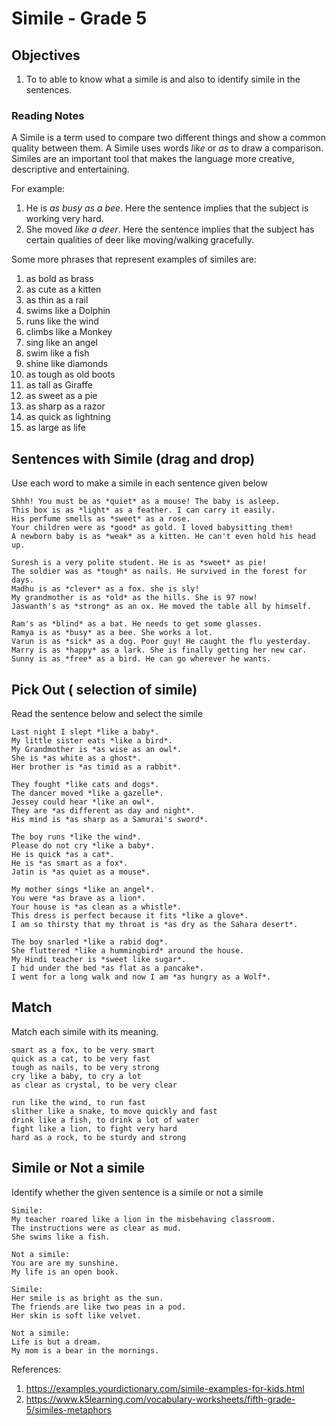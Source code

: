# Simile - Grade 5

## Objectives
1. To to able to know what a simile is and also to identify simile in the sentences.

### Reading Notes
A Simile is a term used to compare two different things and show a common quality between them. A Simile uses words *like* or *as* to draw a comparison. Similes are an important tool that makes the language more creative, descriptive and entertaining. 

For example: 
1. He is *as busy as a bee*. Here the sentence implies that the subject is working very hard. 
2. She moved *like a deer*. Here the sentence implies that the subject has certain qualities of deer like moving/walking gracefully.

Some more phrases that represent examples of similes are:
1. as bold as brass
2. as cute as a kitten
3. as thin as a rail
4. swims like a Dolphin
5. runs like the wind
6. climbs like a Monkey
7. sing like an angel
8. swim like a fish
9. shine like diamonds
10. as tough as old boots
11. as tall as Giraffe
12. as sweet as a pie
13. as sharp as a razor
14. as quick as lightning
15. as large as life

 ## Sentences with Simile (drag and drop)
 
 Use each word to make a simile in each sentence given below
 
 ```
 Shhh! You must be as *quiet* as a mouse! The baby is asleep. 
 This box is as *light* as a feather. I can carry it easily.
 His perfume smells as *sweet* as a rose.
 Your children were as *good* as gold. I loved babysitting them!
 A newborn baby is as *weak* as a kitten. He can't even hold his head up. 
 ```
 
 ```
 Suresh is a very polite student. He is as *sweet* as pie!
 The soldier was as *tough* as nails. He survived in the forest for days.
 Madhu is as *clever* as a fox. she is sly!
 My grandmother is as *old* as the hills. She is 97 now!
 Jaswanth's as *strong* as an ox. He moved the table all by himself.
 ```
 
 ```
 Ram's as *blind* as a bat. He needs to get some glasses.
 Ramya is as *busy* as a bee. She works a lot.
 Varun is as *sick* as a dog. Poor guy! He caught the flu yesterday.
 Marry is as *happy* as a lark. She is finally getting her new car. 
 Sunny is as *free* as a bird. He can go wherever he wants.
 ```
 
 ## Pick Out ( selection of simile)
 
 Read the sentence below and select the simile
 
 ```
 Last night I slept *like a baby*.
 My little sister eats *like a bird*.
 My Grandmother is *as wise as an owl*.
 She is *as white as a ghost*.
 Her brother is *as timid as a rabbit*.
 ```
 
 ```
 They fought *like cats and dogs*.
 The dancer moved *like a gazelle*.
 Jessey could hear *like an owl*.
 They are *as different as day and night*.
 His mind is *as sharp as a Samurai's sword*.
 ```
 
 ```
 The boy runs *like the wind*.
 Please do not cry *like a baby*.
 He is quick *as a cat*.
 He is *as smart as a fox*.
 Jatin is *as quiet as a mouse*.
 ```
 
 ```
 My mother sings *like an angel*.
 You were *as brave as a lion*.
 Your house is *as clean as a whistle*.
 This dress is perfect because it fits *like a glove*.
 I am so thirsty that my throat is *as dry as the Sahara desert*.
 ```
 
 ```
 The boy snarled *like a rabid dog*.
 She fluttered *like a hummingbird* around the house.
 My Hindi teacher is *sweet like sugar*.
 I hid under the bed *as flat as a pancake*.
 I went for a long walk and now I am *as hungry as a Wolf*.
 ```
 
 ## Match 
 
 Match each simile with its meaning.
 
 ```
 smart as a fox, to be very smart
 quick as a cat, to be very fast
 tough as nails, to be very strong
 cry like a baby, to cry a lot
 as clear as crystal, to be very clear
 ```
 
 ```
 run like the wind, to run fast
 slither like a snake, to move quickly and fast
 drink like a fish, to drink a lot of water
 fight like a lion, to fight very hard
 hard as a rock, to be sturdy and strong
 ```
 
 ## Simile or Not a simile
 
 Identify whether the given sentence is a simile or not a simile
 
 ```
 Simile:
 My teacher roared like a lion in the misbehaving classroom.
 The instructions were as clear as mud.
 She swims like a fish.
 
 Not a simile:
 You are are my sunshine.
 My life is an open book.
 ```
 
 ```
 Simile:
 Her smile is as bright as the sun.
 The friends are like two peas in a pod.
 Her skin is soft like velvet.
 
 Not a simile:
 Life is but a dream.
 My mom is a bear in the mornings.
 ```
 
 References: 
 
 1. https://examples.yourdictionary.com/simile-examples-for-kids.html
 2. https://www.k5learning.com/vocabulary-worksheets/fifth-grade-5/similes-metaphors
 
 

 
 
 
 
 
 
